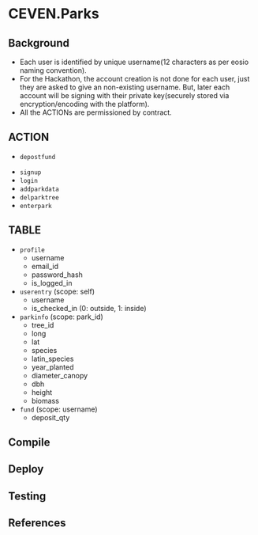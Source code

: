 # CEVEN.Parks

## Background
* Each user is identified by unique username(12 characters as per eosio naming convention).
* For the Hackathon, the account creation is not done for each user, just they are asked to give an non-existing username. But, later each account will be signing with their private key(securely stored via encryption/encoding with the platform).
* All the ACTIONs are permissioned by contract.

## ACTION
* `depostfund`
<!-- * `withdrawfund` -->
* `signup`
* `login`
* `addparkdata`
* `delparktree`
* `enterpark`

## TABLE
* `profile`
	- username
	- email_id
	- password_hash
	- is_logged_in
* `userentry` (scope: self)
	- username
	- is_checked_in (0: outside, 1: inside)
* `parkinfo` (scope: park_id)
	- tree_id
	- long
	- lat
	- species
	- latin_species
	- year_planted
	- diameter_canopy
	- dbh
	- height
	- biomass
* `fund` (scope: username)
	- deposit_qty

## Compile

## Deploy

## Testing

## References
